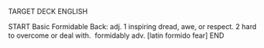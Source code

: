 TARGET DECK
ENGLISH

START
Basic
Formidable
Back: adj. 1 inspiring dread, awe, or respect. 2 hard to overcome or deal with.  formidably adv. [latin formido fear]
END
